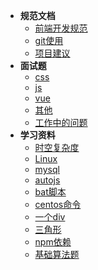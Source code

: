   - **规范文档**
    - [前端开发规范](content/guifan.md)
    - [git使用](content/git.md)
    - [项目建议](content/xmjy.md)
  - **面试题**
    - [css](content/css.md)
    - [js](content/js.md)
    - [vue](content/vue.md)
    - [其他](content/other.md)
    - [工作中的问题](content/%E9%9A%BE%E7%82%B9.md)
  - **学习资料**
    - [时空复杂度](other/STC.md)
    - [Linux](other/Linux.md)
    - [mysql](other/mysql.md)
    - [autojs](other/autojs.md)
    - [bat脚本](other/batScript.md)
    - [centos命令](other/CentOS.md)
    - [一个div](other/oneDiv.md)
    - [三角形](other/triangle.md)
    - [npm依赖](other/npm.md)
    - [基础算法题](other/%E5%9F%BA%E7%A1%80%E7%AE%97%E6%B3%95.md)
